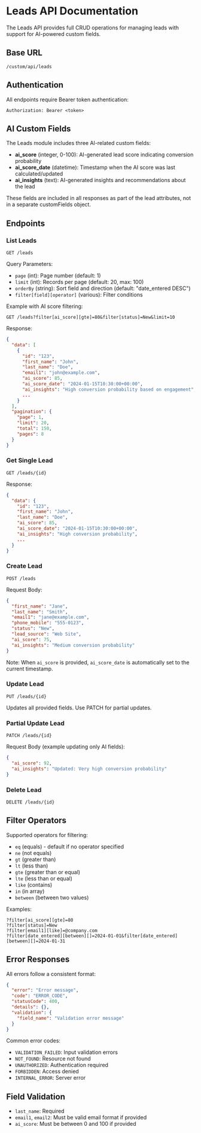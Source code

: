 # Leads API Documentation

The Leads API provides full CRUD operations for managing leads with support for AI-powered custom fields.

## Base URL
```
/custom/api/leads
```

## Authentication
All endpoints require Bearer token authentication:
```
Authorization: Bearer <token>
```

## AI Custom Fields

The Leads module includes three AI-related custom fields:

- **ai_score** (integer, 0-100): AI-generated lead score indicating conversion probability
- **ai_score_date** (datetime): Timestamp when the AI score was last calculated/updated
- **ai_insights** (text): AI-generated insights and recommendations about the lead

These fields are included in all responses as part of the lead attributes, not in a separate customFields object.

## Endpoints

### List Leads
```
GET /leads
```

Query Parameters:
- `page` (int): Page number (default: 1)
- `limit` (int): Records per page (default: 20, max: 100)
- `orderBy` (string): Sort field and direction (default: "date_entered DESC")
- `filter[field][operator]` (various): Filter conditions

Example with AI score filtering:
```
GET /leads?filter[ai_score][gte]=80&filter[status]=New&limit=10
```

Response:
```json
{
  "data": [
    {
      "id": "123",
      "first_name": "John",
      "last_name": "Doe",
      "email1": "john@example.com",
      "ai_score": 85,
      "ai_score_date": "2024-01-15T10:30:00+00:00",
      "ai_insights": "High conversion probability based on engagement",
      ...
    }
  ],
  "pagination": {
    "page": 1,
    "limit": 20,
    "total": 150,
    "pages": 8
  }
}
```

### Get Single Lead
```
GET /leads/{id}
```

Response:
```json
{
  "data": {
    "id": "123",
    "first_name": "John",
    "last_name": "Doe",
    "ai_score": 85,
    "ai_score_date": "2024-01-15T10:30:00+00:00",
    "ai_insights": "High conversion probability",
    ...
  }
}
```

### Create Lead
```
POST /leads
```

Request Body:
```json
{
  "first_name": "Jane",
  "last_name": "Smith",
  "email1": "jane@example.com",
  "phone_mobile": "555-0123",
  "status": "New",
  "lead_source": "Web Site",
  "ai_score": 75,
  "ai_insights": "Medium conversion probability"
}
```

Note: When `ai_score` is provided, `ai_score_date` is automatically set to the current timestamp.

### Update Lead
```
PUT /leads/{id}
```

Updates all provided fields. Use PATCH for partial updates.

### Partial Update Lead
```
PATCH /leads/{id}
```

Request Body (example updating only AI fields):
```json
{
  "ai_score": 92,
  "ai_insights": "Updated: Very high conversion probability"
}
```

### Delete Lead
```
DELETE /leads/{id}
```

## Filter Operators

Supported operators for filtering:
- `eq` (equals) - default if no operator specified
- `ne` (not equals)
- `gt` (greater than)
- `lt` (less than)
- `gte` (greater than or equal)
- `lte` (less than or equal)
- `like` (contains)
- `in` (in array)
- `between` (between two values)

Examples:
```
?filter[ai_score][gte]=80
?filter[status]=New
?filter[email1][like]=@company.com
?filter[date_entered][between][]=2024-01-01&filter[date_entered][between][]=2024-01-31
```

## Error Responses

All errors follow a consistent format:
```json
{
  "error": "Error message",
  "code": "ERROR_CODE",
  "statusCode": 400,
  "details": {},
  "validation": {
    "field_name": "Validation error message"
  }
}
```

Common error codes:
- `VALIDATION_FAILED`: Input validation errors
- `NOT_FOUND`: Resource not found
- `UNAUTHORIZED`: Authentication required
- `FORBIDDEN`: Access denied
- `INTERNAL_ERROR`: Server error

## Field Validation

- `last_name`: Required
- `email1`, `email2`: Must be valid email format if provided
- `ai_score`: Must be between 0 and 100 if provided